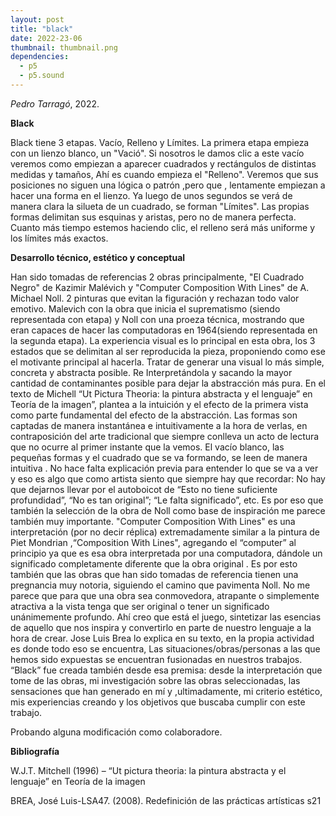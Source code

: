 ```yaml
---
layout: post
title: "black"
date: 2022-23-06
thumbnail: thumbnail.png
dependencies:
  - p5
  - p5.sound
---
```


<div id="div-sketch">
  <script type="text/javascript" src="sketch.js"></script>
</div>

_Pedro Tarragó_, 2022.

**Black**

Black tiene 3 etapas. Vacío, Relleno y Límites. La primera etapa empieza con un lienzo blanco, un "Vació". Si nosotros le damos clic a este vacío veremos como empiezan a aparecer cuadrados y rectángulos de distintas medidas y tamaños, Ahí es cuando empieza el "Relleno". Veremos que sus posiciones no siguen una lógica o patrón ,pero que , lentamente empiezan a hacer una forma en el lienzo. Ya luego de unos segundos se verá de manera clara la silueta de un cuadrado, se forman "Límites". Las propias formas delimitan sus esquinas y aristas, pero no de manera perfecta. Cuanto más tiempo estemos haciendo clic, el relleno será más uniforme y los límites más exactos. 

**Desarrollo técnico, estético y conceptual**

Han sido tomadas de referencias 2 obras principalmente, "El Cuadrado Negro" de Kazimir Malévich y "Computer Composition With Lines" de A. Michael Noll. 2 pinturas que evitan la figuración y rechazan todo valor emotivo. Malevich con la obra que inicia el suprematismo (siendo representada con etapa) y Noll con una proeza técnica, mostrando que eran capaces de hacer las computadoras en 1964(siendo representada en la segunda etapa). 
La experiencia visual es lo principal en esta obra, los 3 estados que se delimitan al ser reproducida la pieza, proponiendo como ese el motivante principal al hacerla. Tratar de generar una visual lo más simple, concreta y abstracta posible. Re Interpretándola y sacando la mayor cantidad de contaminantes posible para dejar la abstracción más pura. En el texto de Michell “Ut Pictura Theoria: la pintura abstracta y el lenguaje” en Teoría de la imagen”, plantea a la intuición y el efecto de la primera vista como parte fundamental del efecto de la abstracción. Las formas son captadas de manera instantánea e intuitivamente a la hora de verlas, en contraposición del arte tradicional que siempre conlleva un acto de lectura que no ocurre al primer instante que la vemos. El vacío blanco, las pequeñas formas y el cuadrado que se va formando, se leen de manera intuitiva
.
No hace falta explicación previa para entender lo que se va a ver y eso es algo que como artista siento que siempre hay que recordar: No hay que dejarnos llevar por el autoboicot de “Esto no tiene suficiente profundidad”, “No es tan original”; “Le falta significado”, etc. Es por eso que también la selección de la obra de Noll como base de inspiración me parece también muy importante. "Computer Composition With Lines" es una interpretación (por no decir réplica) extremadamente similar a la pintura de Piet Mondrian ,“Composition With Lines", agregando el “computer” al principio ya que es esa obra interpretada por una computadora, dándole un significado completamente diferente que la obra original . Es por esto también que las obras que han sido tomadas de referencia tienen una pregnancia muy notoria, siguiendo el camino que pavimenta Noll. No me parece que para que una obra sea conmovedora, atrapante o simplemente atractiva a la vista tenga que ser original o tener un significado unánimemente profundo. Ahí creo que está el juego, sintetizar las esencias de aquello que nos inspira y convertirlo en parte de nuestro lenguaje a la hora de crear. Jose Luis Brea lo explica en su texto, en la propia actividad es donde todo eso se encuentra, Las situaciones/obras/personas a las que hemos sido expuestas se encuentran fusionadas en nuestros trabajos. “Black” fue creada también desde esa premisa: desde la interpretación que tome de las obras, mi investigación sobre las obras seleccionadas, las sensaciones que han generado en mí y ,ultimadamente, mi criterio estético, mis experiencias creando y los objetivos que buscaba cumplir con este trabajo.

Probando alguna modificación como colaboradore.

**Bibliografía**

W.J.T. Mitchell (1996) – “Ut pictura theoria: la pintura abstracta y el lenguaje” en Teoría de la imagen

BREA, José Luis-LSA47. (2008). Redefinición de las prácticas artísticas s21

